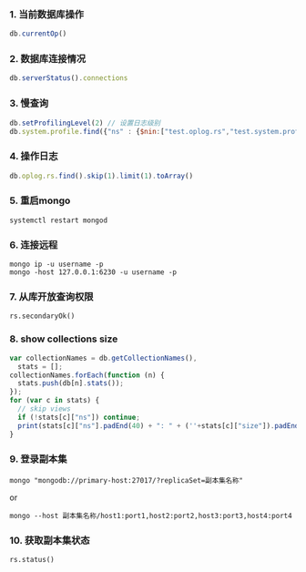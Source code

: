 ### 1. 当前数据库操作
```javascript
db.currentOp()
```

### 2. 数据库连接情况
```javascript
db.serverStatus().connections
```

### 3. 慢查询
```javascript
db.setProfilingLevel(2) // 设置日志级别
db.system.profile.find({"ns" : {$nin:["test.oplog.rs","test.system.profile"]},}).limit(5).sort( { ts : -1 } ).pretty()
```

### 4. 操作日志
```javascript
db.oplog.rs.find().skip(1).limit(1).toArray()
```

### 5. 重启mongo
```shell
systemctl restart mongod
```

### 6. 连接远程
```shell
mongo ip -u username -p
mongo -host 127.0.0.1:6230 -u username -p
```

### 7. 从库开放查询权限
```shell
rs.secondaryOk()
```

### 8. show collections size
```javascript
var collectionNames = db.getCollectionNames(),
  stats = [];
collectionNames.forEach(function (n) {
  stats.push(db[n].stats());
});
for (var c in stats) {
  // skip views
  if (!stats[c]["ns"]) continue;
  print(stats[c]["ns"].padEnd(40) + ": " + (''+stats[c]["size"]).padEnd(12) + " (" + (stats[c]["storageSize"] / 1073741824).toFixed(3).padStart(8) + "GB)");
}
```

### 9. 登录副本集
```shell
mongo "mongodb://primary-host:27017/?replicaSet=副本集名称"

```
or

```shell
mongo --host 副本集名称/host1:port1,host2:port2,host3:port3,host4:port4
```


### 10. 获取副本集状态
```shell
rs.status()
```